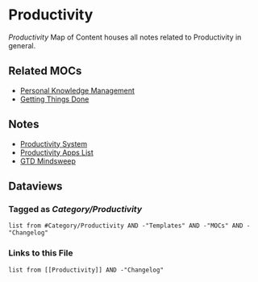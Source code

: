 # Productivity

*Productivity* Map of Content houses all notes related to Productivity in general.

## Related MOCs

* [Personal Knowledge Management](Personal%20Knowledge%20Management.md)
* [Getting Things Done](../../0-Slipbox/Getting%20Things%20Done.md)

## Notes

* [Productivity System](../../3-Resources/Tools/Productivity%20Tools/Productivity%20System.md)
* [Productivity Apps List](../Lists/Productivity%20Apps%20List.md)
* [GTD Mindsweep](../../0-Slipbox/GTD%20Mindsweep.md)

## Dataviews

### Tagged as *Category/Productivity*

````dataview
list from #Category/Productivity AND -"Templates" AND -"MOCs" AND -"Changelog"
````

### Links to this File

````dataview
list from [[Productivity]] AND -"Changelog"
````
